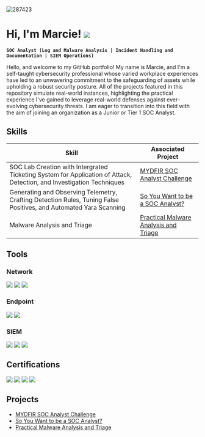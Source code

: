 ![287423](https://github.com/user-attachments/assets/d972e208-329e-47d8-98ad-a7bf5c854292) 

# Hi, I'm Marcie! <a href="https://linkedin.com/in/marcie-tolbert"><img src="https://img.shields.io/badge/-LinkedIn-0072b1?&style=for-the-badge&logo=linkedin&logoColor=white" /></a>

**`SOC Analyst (Log and Malware Analysis | Incident Handling and Documentation | SIEM Operations)`**

Hello, and welcome to my GitHub portfolio! My name is Marcie, and I'm a self-taught cybersecurity professional whose varied workplace experiences have led to an unwavering commitment to the safeguarding of assets while upholding a robust security posture. All of the projects featured in this repository simulate real-world instances, highlighting the practical experience I've gained to leverage real-world defenses against ever-evolving cybersecurity threats. I am eager to transition into this field with the aim of joining an organization as a Junior or Tier 1 SOC Analyst.

## Skills

| Skill                                         | Associated Project         |
|-----------------------------------------------|----------------------------|
| SOC Lab Creation with Intergrated Ticketing System for Application of Attack, Detection, and Investigation Techniques | <a href="https://github.com/marcietolbert/MYDFIR-SOC-Analyst-Challenge)">MYDFIR SOC Analyst Challenge</a>|
| Generating and Observing Telemetry, Crafting Detection Rules, Tuning False Positives, and Automated Yara Scanning | <a href="https://google.com">So You Want to be a SOC Analyst?</a>|
| Malware Analysis and Triage | <a href="https://google.com">Practical Malware Analysis and Triage</a>|


## Tools

### Network
<div>
    <img src="https://img.shields.io/badge/-Wireshark-1679A7?&style=for-the-badge&logo=Wireshark&logoColor=white" />
    <img src="https://img.shields.io/badge/-Suricata-EF3B2D?&style=for-the-badge&logo=Suricata&logoColor=white" />
    <img src="https://img.shields.io/badge/-Zeek-777BB4?&style=for-the-badge&logo=Zeek&logoColor=white" />
</div>

### Endpoint
<div>
    <img src="https://img.shields.io/badge/-Microsoft_Defender_for_Endpoint-00A4EF?&style=for-the-badge&logo=Microsoft&logoColor=white" />
    <img src="https://img.shields.io/badge/-Velociraptor-4B275F?&style=for-the-badge&logo=Velociraptor&logoColor=white" />
</div>

### SIEM
<div>
    <img src="https://img.shields.io/badge/-Microsoft_Sentinel-0078D4?&style=for-the-badge&logo=Microsoft&logoColor=white" />
    <img src="https://img.shields.io/badge/-Splunk-000000?&style=for-the-badge&logo=Splunk&logoColor=white" />
    <img src="https://img.shields.io/badge/-Elastic-005571?&style=for-the-badge&logo=Elastic&logoColor=white" />
</div>

## Certifications
<div>
<img src="https://img.shields.io/badge/-CySA%2B-006400?&style=for-the-badge&logo=CompTIA&logoColor=white" />
<img src="https://img.shields.io/badge/-Security%2B-FF0000?&style=for-the-badge&logo=CompTIA&logoColor=white" />
<img src="https://img.shields.io/badge/-Network%2B-007ACC?&style=for-the-badge&logo=CompTIA&logoColor=white" />
<img src="https://img.shields.io/badge/-A%2B-4D4D4D?&style=for-the-badge&logo=CompTIA&logoColor=white" />
</div>

## Projects
- <a href="https://github.com/marcietolbert/MYDFIR-SOC-Analyst-Challenge">MYDFIR SOC Analyst Challenge</a>
- <a href="https://google.com">So You Want to be a SOC Analyst?</a>
- <a href="https://google.com">Practical Malware Analysis and Triage</a>
